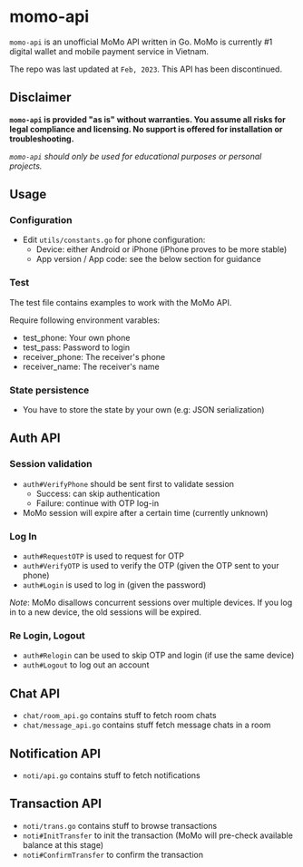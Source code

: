 # momo-api

`momo-api` is an unofficial MoMo API written in Go. MoMo is currently #1 digital wallet and mobile payment service in Vietnam.

The repo was last updated at `Feb, 2023`. This API has been discontinued.

## Disclaimer
**`momo-api` is provided "as is" without warranties. You assume all risks for legal compliance and licensing. No support is offered for installation or troubleshooting.**

_`momo-api` should only be used for educational purposes or personal projects._

## Usage
### Configuration
- Edit `utils/constants.go` for phone configuration:
    + Device: either Android or iPhone (iPhone proves to be more stable)
    + App version / App code: see the below section for guidance

### Test
The test file contains examples to work with the MoMo API.

Require following environment varables:
- test_phone: Your own phone
- test_pass: Password to login
- receiver_phone: The receiver's phone
- receiver_name: The receiver's name

### State persistence
- You have to store the state by your own (e.g: JSON serialization)

## Auth API
### Session validation
- `auth#VerifyPhone` should be sent first to validate session
  + Success: can skip authentication
  + Failure: continue with OTP log-in
- MoMo session will expire after a certain time (currently unknown)

### Log In
- `auth#RequestOTP` is used to request for OTP
- `auth#VerifyOTP` is used to verify the OTP (given the OTP sent to your phone)
- `auth#Login` is used to log in (given the password)

*Note*: MoMo disallows concurrent sessions over multiple devices. If you log in to a new device, the old sessions will be expired.

### Re Login, Logout
- `auth#Relogin` can be used to skip OTP and login (if use the same device)
- `auth#Logout` to log out an account

## Chat API
- `chat/room_api.go` contains stuff to fetch room chats
- `chat/message_api.go` contains stuff fetch message chats in a room

## Notification API
- `noti/api.go` contains stuff to fetch notifications

## Transaction API
- `noti/trans.go` contains stuff to browse transactions
- `noti#InitTransfer` to init the transaction (MoMo will pre-check available balance at this stage)
- `noti#ConfirmTransfer` to confirm the transaction
